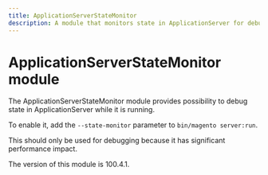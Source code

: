 ```yaml
---
title: ApplicationServerStateMonitor
description: A module that monitors state in ApplicationServer for debugging state
---
```


# ApplicationServerStateMonitor module

The ApplicationServerStateMonitor module provides possibility to debug state in ApplicationServer while it is running.

To enable it, add the `--state-monitor` parameter to `bin/magento server:run`.

This should only be used for debugging because it has significant performance impact.

<InlineAlert slots="text" />
The version of this module is 100.4.1.
